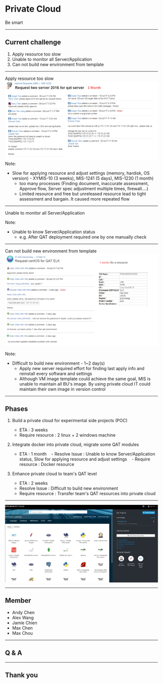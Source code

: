 # Private Cloud

Be smart

---

## Current challenge

1. Apply resource too slow
1. Unable to monitor all Server/Application
1. Can not build new environment from template

---

Apply resource too slow
![alt text](../img/private-cloud/slow-flow.png "Img Title Text")
Note:

- Slow for applying resource and adjust settings (memory, hardisk, OS version) - XYMIS-10 (3 weeks), MIS-1241 (5 days),  MIS-1230 (1 month)
  - too many processes (Finding document, inaccurate assessment, Approve flow, Server spec adjustment multiple times, firewall....)
  - Limited resource and free but unreleased resource lead to tight assessment and bargain. It caused more repeated flow

---

Unable to monitor all Server/Application

Note:

- Unable to know Server/Application status 
  - e.g. After QAT deployment required one by one manually check

---

Can not build new environment from template
![alt text](../img/private-cloud/no-template.png "Logo Title Text 1")

Note:

- Difficult to build new environment - 1~2 day(s)
  - Apply new server required effort for finding last apply info and reinstall every software and settings
  - Although VM image template could achieve the same goal, MIS is unable to maintain all BU's image. By using private cloud IT could maintain their own image in version control


---

## Phases

1. Build a private cloud for experimental side projects (POC)
    - ETA : 3 weeks
    - Require resource : 2 linux + 2 windows machine

1. Integrate docker into private cloud, migrate some QAT modules
    - ETA : 1 month
    - Resolve Issue : Unable to know Server/Application status,  Slow for applying resource and adjust settings
    - Require resource : Docker resource

1. Enhance private cloud to team's QAT level
    - ETA : 2 weeks
    - Resolve Issue : Difficult to build new environment
    - Require resource : Transfer team's QAT resources into private cloud

---

![alt text](../img/private-cloud/openshift.jpg "Logo Title Text 1")

---

## Member

- Andy Chen
- Alex Wang
- Jamie Chien
- Max Chen
- Max Chou

---

## Q & A

---

## Thank you